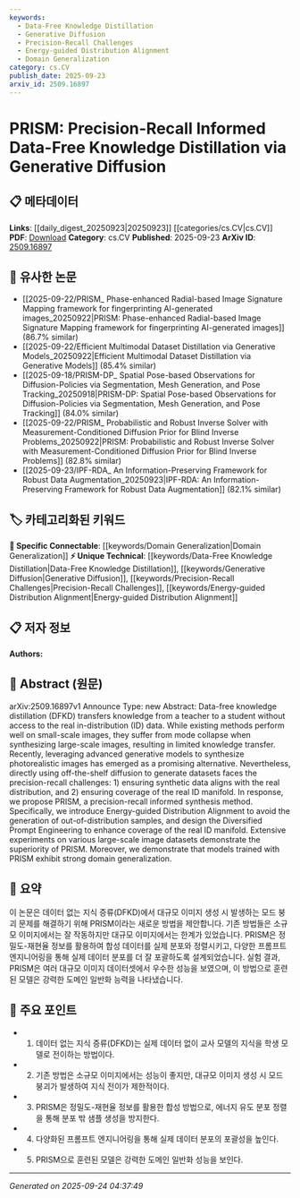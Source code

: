 ```yaml
---
keywords:
  - Data-Free Knowledge Distillation
  - Generative Diffusion
  - Precision-Recall Challenges
  - Energy-guided Distribution Alignment
  - Domain Generalization
category: cs.CV
publish_date: 2025-09-23
arxiv_id: 2509.16897
---
```


<!-- KEYWORD_LINKING_METADATA:
{
  "processed_timestamp": "2025-09-24T04:37:49.332257",
  "vocabulary_version": "1.0",
  "selected_keywords": [
    "Data-Free Knowledge Distillation",
    "Generative Diffusion",
    "Precision-Recall Challenges",
    "Energy-guided Distribution Alignment",
    "Domain Generalization"
  ],
  "rejected_keywords": [],
  "similarity_scores": {
    "Data-Free Knowledge Distillation": 0.78,
    "Generative Diffusion": 0.77,
    "Precision-Recall Challenges": 0.72,
    "Energy-guided Distribution Alignment": 0.79,
    "Domain Generalization": 0.8
  },
  "extraction_method": "AI_prompt_based",
  "budget_applied": true,
  "candidates_json": {
    "candidates": [
      {
        "surface": "Data-Free Knowledge Distillation",
        "canonical": "Data-Free Knowledge Distillation",
        "aliases": [
          "DFKD"
        ],
        "category": "unique_technical",
        "rationale": "This concept is central to the paper and represents a specific technique in knowledge transfer without real data.",
        "novelty_score": 0.75,
        "connectivity_score": 0.65,
        "specificity_score": 0.85,
        "link_intent_score": 0.78
      },
      {
        "surface": "Generative Diffusion",
        "canonical": "Generative Diffusion",
        "aliases": [
          "Diffusion Models"
        ],
        "category": "unique_technical",
        "rationale": "Generative diffusion is a key method discussed for synthesizing data, relevant to advanced generative models.",
        "novelty_score": 0.7,
        "connectivity_score": 0.7,
        "specificity_score": 0.8,
        "link_intent_score": 0.77
      },
      {
        "surface": "Precision-Recall Challenges",
        "canonical": "Precision-Recall Challenges",
        "aliases": [
          "Precision-Recall Issues"
        ],
        "category": "unique_technical",
        "rationale": "This highlights a specific challenge in data synthesis that is crucial for understanding the paper's contribution.",
        "novelty_score": 0.65,
        "connectivity_score": 0.6,
        "specificity_score": 0.75,
        "link_intent_score": 0.72
      },
      {
        "surface": "Energy-guided Distribution Alignment",
        "canonical": "Energy-guided Distribution Alignment",
        "aliases": [
          "Energy-guided Alignment"
        ],
        "category": "unique_technical",
        "rationale": "A novel method proposed in the paper to improve data synthesis, enhancing its novelty and specificity.",
        "novelty_score": 0.8,
        "connectivity_score": 0.6,
        "specificity_score": 0.9,
        "link_intent_score": 0.79
      },
      {
        "surface": "Domain Generalization",
        "canonical": "Domain Generalization",
        "aliases": [
          "Generalization Across Domains"
        ],
        "category": "specific_connectable",
        "rationale": "This is a significant outcome of the proposed method, linking it to broader machine learning goals.",
        "novelty_score": 0.4,
        "connectivity_score": 0.85,
        "specificity_score": 0.7,
        "link_intent_score": 0.8
      }
    ],
    "ban_list_suggestions": [
      "method",
      "experiment",
      "performance"
    ]
  },
  "decisions": [
    {
      "candidate_surface": "Data-Free Knowledge Distillation",
      "resolved_canonical": "Data-Free Knowledge Distillation",
      "decision": "linked",
      "scores": {
        "novelty": 0.75,
        "connectivity": 0.65,
        "specificity": 0.85,
        "link_intent": 0.78
      }
    },
    {
      "candidate_surface": "Generative Diffusion",
      "resolved_canonical": "Generative Diffusion",
      "decision": "linked",
      "scores": {
        "novelty": 0.7,
        "connectivity": 0.7,
        "specificity": 0.8,
        "link_intent": 0.77
      }
    },
    {
      "candidate_surface": "Precision-Recall Challenges",
      "resolved_canonical": "Precision-Recall Challenges",
      "decision": "linked",
      "scores": {
        "novelty": 0.65,
        "connectivity": 0.6,
        "specificity": 0.75,
        "link_intent": 0.72
      }
    },
    {
      "candidate_surface": "Energy-guided Distribution Alignment",
      "resolved_canonical": "Energy-guided Distribution Alignment",
      "decision": "linked",
      "scores": {
        "novelty": 0.8,
        "connectivity": 0.6,
        "specificity": 0.9,
        "link_intent": 0.79
      }
    },
    {
      "candidate_surface": "Domain Generalization",
      "resolved_canonical": "Domain Generalization",
      "decision": "linked",
      "scores": {
        "novelty": 0.4,
        "connectivity": 0.85,
        "specificity": 0.7,
        "link_intent": 0.8
      }
    }
  ]
}
-->

# PRISM: Precision-Recall Informed Data-Free Knowledge Distillation via Generative Diffusion

## 📋 메타데이터

**Links**: [[daily_digest_20250923|20250923]] [[categories/cs.CV|cs.CV]]
**PDF**: [Download](https://arxiv.org/pdf/2509.16897.pdf)
**Category**: cs.CV
**Published**: 2025-09-23
**ArXiv ID**: [2509.16897](https://arxiv.org/abs/2509.16897)

## 🔗 유사한 논문
- [[2025-09-22/PRISM_ Phase-enhanced Radial-based Image Signature Mapping framework for fingerprinting AI-generated images_20250922|PRISM: Phase-enhanced Radial-based Image Signature Mapping framework for fingerprinting AI-generated images]] (86.7% similar)
- [[2025-09-22/Efficient Multimodal Dataset Distillation via Generative Models_20250922|Efficient Multimodal Dataset Distillation via Generative Models]] (85.4% similar)
- [[2025-09-18/PRISM-DP_ Spatial Pose-based Observations for Diffusion-Policies via Segmentation, Mesh Generation, and Pose Tracking_20250918|PRISM-DP: Spatial Pose-based Observations for Diffusion-Policies via Segmentation, Mesh Generation, and Pose Tracking]] (84.0% similar)
- [[2025-09-22/PRISM_ Probabilistic and Robust Inverse Solver with Measurement-Conditioned Diffusion Prior for Blind Inverse Problems_20250922|PRISM: Probabilistic and Robust Inverse Solver with Measurement-Conditioned Diffusion Prior for Blind Inverse Problems]] (82.8% similar)
- [[2025-09-23/IPF-RDA_ An Information-Preserving Framework for Robust Data Augmentation_20250923|IPF-RDA: An Information-Preserving Framework for Robust Data Augmentation]] (82.1% similar)

## 🏷️ 카테고리화된 키워드
**🔗 Specific Connectable**: [[keywords/Domain Generalization|Domain Generalization]]
**⚡ Unique Technical**: [[keywords/Data-Free Knowledge Distillation|Data-Free Knowledge Distillation]], [[keywords/Generative Diffusion|Generative Diffusion]], [[keywords/Precision-Recall Challenges|Precision-Recall Challenges]], [[keywords/Energy-guided Distribution Alignment|Energy-guided Distribution Alignment]]

## 📋 저자 정보

**Authors:** 

## 📄 Abstract (원문)

arXiv:2509.16897v1 Announce Type: new 
Abstract: Data-free knowledge distillation (DFKD) transfers knowledge from a teacher to a student without access to the real in-distribution (ID) data. While existing methods perform well on small-scale images, they suffer from mode collapse when synthesizing large-scale images, resulting in limited knowledge transfer. Recently, leveraging advanced generative models to synthesize photorealistic images has emerged as a promising alternative. Nevertheless, directly using off-the-shelf diffusion to generate datasets faces the precision-recall challenges: 1) ensuring synthetic data aligns with the real distribution, and 2) ensuring coverage of the real ID manifold. In response, we propose PRISM, a precision-recall informed synthesis method. Specifically, we introduce Energy-guided Distribution Alignment to avoid the generation of out-of-distribution samples, and design the Diversified Prompt Engineering to enhance coverage of the real ID manifold. Extensive experiments on various large-scale image datasets demonstrate the superiority of PRISM. Moreover, we demonstrate that models trained with PRISM exhibit strong domain generalization.

## 📝 요약

이 논문은 데이터 없는 지식 증류(DFKD)에서 대규모 이미지 생성 시 발생하는 모드 붕괴 문제를 해결하기 위해 PRISM이라는 새로운 방법을 제안합니다. 기존 방법들은 소규모 이미지에서는 잘 작동하지만 대규모 이미지에서는 한계가 있었습니다. PRISM은 정밀도-재현율 정보를 활용하여 합성 데이터를 실제 분포와 정렬시키고, 다양한 프롬프트 엔지니어링을 통해 실제 데이터 분포를 더 잘 포괄하도록 설계되었습니다. 실험 결과, PRISM은 여러 대규모 이미지 데이터셋에서 우수한 성능을 보였으며, 이 방법으로 훈련된 모델은 강력한 도메인 일반화 능력을 나타냈습니다.

## 🎯 주요 포인트

- 1. 데이터 없는 지식 증류(DFKD)는 실제 데이터 없이 교사 모델의 지식을 학생 모델로 전이하는 방법이다.
- 2. 기존 방법은 소규모 이미지에서는 성능이 좋지만, 대규모 이미지 생성 시 모드 붕괴가 발생하여 지식 전이가 제한적이다.
- 3. PRISM은 정밀도-재현율 정보를 활용한 합성 방법으로, 에너지 유도 분포 정렬을 통해 분포 밖 샘플 생성을 방지한다.
- 4. 다양화된 프롬프트 엔지니어링을 통해 실제 데이터 분포의 포괄성을 높인다.
- 5. PRISM으로 훈련된 모델은 강력한 도메인 일반화 성능을 보인다.


---

*Generated on 2025-09-24 04:37:49*